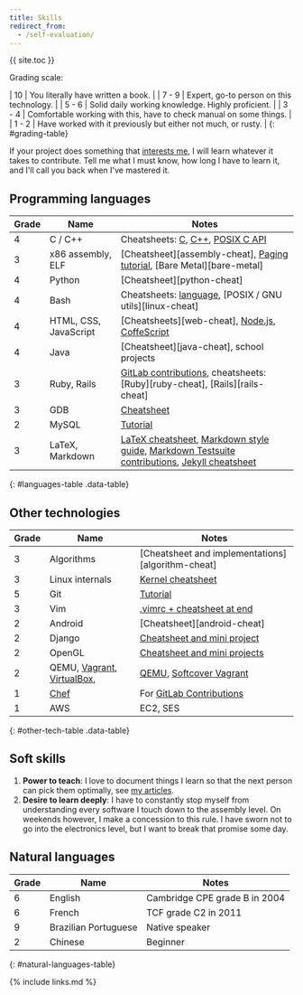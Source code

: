 ```yaml
---
title: Skills
redirect_from:
  - /self-evaluation/
---
```


{{ site.toc }}

Grading scale:

| 10    | You literally have written a book.                                  |
| 7 - 9 | Expert, go-to person on this technology.                            |
| 5 - 6 | Solid daily working knowledge. Highly proficient.                   |
| 3 - 4 | Comfortable working with this, have to check manual on some things. |
| 1 - 2 | Have worked with it previously but either not much, or rusty.       |
{: #grading-table}

If your project does something that [interests me](/interests), I will learn whatever it takes to contribute. Tell me what I must know, how long I have to learn it, and I'll call you back when I've mastered it.

## Programming languages

| Grade | Name                  | Notes                                                                                                                                                                                                                                                     |
|-------|-----------------------|-----------------------------------------------------------------------------------------------------------------------------------------------------------------------------------------------------------------------------------------------------------|
| 4     | C / C++               | Cheatsheets: [C](https://github.com/cirosantilli/cpp-cheat/blob/master/c/), [C++](https://github.com/cirosantilli/cpp-cheat/blob/master/cpp/), [POSIX C API](https://github.com/cirosantilli/cpp-cheat/blob/master/posix/)                                |
| 3     | x86 assembly, ELF     | [Cheatsheet][assembly-cheat], [Paging tutorial](/x86-paging), [Bare Metal][bare-metal]                                                                                                                                                       |
| 4     | Python                | [Cheatsheet][python-cheat]                                                                                                                                                                                                                                |
| 4     | Bash                  | Cheatsheets: [language](https://github.com/cirosantilli/bash-cheat), [POSIX / GNU utils][linux-cheat]                                                                                                                                                     |
| 4     | HTML, CSS, JavaScript | [Cheatsheets][web-cheat], [Node.js](https://github.com/cirosantilli/nodejs-cheat), [CoffeScript](https://github.com/cirosantilli/nodejs-cheat/tree/master/coffee)                                                                                         |
| 4     | Java                  | [Cheatsheet][java-cheat], school projects                                                                                                                                                                                                                 |
| 3     | Ruby, Rails           | [GitLab contributions](/projects), cheatsheets: [Ruby][ruby-cheat], [Rails][rails-cheat]
| 3     | GDB                   | [Cheatsheet](https://github.com/cirosantilli/cpp-cheat/tree/f034893788f2fe372c94942e1e35590ec05ab361/gdb)
| 2     | MySQL                 | [Tutorial](/db/mysql)                                                                                                                                                                                                                                     |
| 3     | LaTeX, Markdown       | [LaTeX cheatsheet](https://github.com/cirosantilli/latex-cheat), [Markdown style guide](/markdown-style-guide), [Markdown Testsuite contributions](https://github.com/karlcow/markdown-testsuite/graphs/contributors), [Jekyll cheatsheet](/jekyll-cheat) |
{: #languages-table .data-table}

## Other technologies

| Grade | Name                                                                                   | Notes                                                                                                                                                                             |
|-------|----------------------------------------------------------------------------------------|-----------------------------------------------------------------------------------------------------------------------------------------------------------------------------------|
| 3     | Algorithms                                                                             | [Cheatsheet and implementations][algorithm-cheat]                                                                                                                                 |
| 3     | Linux internals                                                                        | [Kernel cheatsheet](https://github.com/cirosantilli/linux-cheat/blob/master/kernel/main.c)                                                                                        |
| 5     | Git                                                                                    | [Tutorial](/git-tutorial)                                                                                                                                                         |
| 3     | Vim                                                                                    | [.vimrc + cheatsheet at end](https://github.com/cirosantilli/dotfiles/blob/master/home/.vimrc)                                                                                    |
| 2     | Android                                                                                | [Cheatsheet][android-cheat]                                                                                                                                                       |
| 2     | Django                                                                                 | [Cheatsheet and mini project](https://github.com/cirosantilli/django-cheat)                                                                                                       |
| 2     | OpenGL                                                                                 | [Cheatsheet and mini projects](https://github.com/cirosantilli/cpp-cheat/tree/master/opengl)                                                                                      |
| 2     | QEMU, [Vagrant](http://www.vagrantup.com/), [VirtualBox](https://www.virtualbox.org/), | [QEMU](https://github.com/cirosantilli/linux-cheat/blob/492dbf28213c0c92fc4e034181a36734a50a7a24/qemu.md), [Softcover Vagrant](https://github.com/cirosantilli/softcover_vagrant) |
| 1     | [Chef](http://www.getchef.com/chef/)                                                   | For [GitLab Contributions](/projects)                                                                                                                                             |
| 1     | AWS                                                                                    | EC2, SES                                                                                                                                                                          |
{: #other-tech-table .data-table}

## Soft skills

1. **Power to teach**: I love to document things I learn so that the next person can pick them optimally, see [my articles](/articles).
1. **Desire to learn deeply**: I have to constantly stop myself from understanding every software I touch down to the assembly level. On weekends however, I make a concession to this rule. I have sworn not to go into the electronics level, but I want to break that promise some day.

## Natural languages

| Grade | Name                 | Notes                         |
|-------|----------------------|-------------------------------|
| 6     | English              | Cambridge CPE grade B in 2004 |
| 6     | French               | TCF grade C2 in 2011          |
| 9     | Brazilian Portuguese | Native speaker                |
| 2     | Chinese              | Beginner                      |
{: #natural-languages-table}

{% include links.md %}

